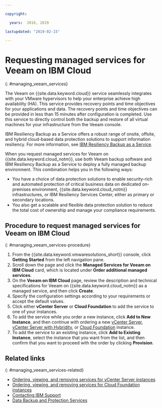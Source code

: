 ```yaml
---

copyright:

  years:  2016, 2019

lastupdated: "2019-02-15"

---
```


# Requesting managed services for Veeam on IBM Cloud
{: #managing_veeam_services}

The Veeam on {{site.data.keyword.cloud}} service seamlessly integrates with your VMware hypervisors to help your enterprise achieve high availability (HA). This service provides recovery points and time objectives for your applications and data. The recovery points and time objectives can be provided in less than 15 minutes after configuration is completed. Use this service to directly control both the backup and restore of all virtual machines for your infrastructure from the Veeam console.

IBM Resiliency Backup as a Service offers a robust range of onsite, offsite, and hybrid cloud-based data protection solutions to support information resiliency. For more information, see [IBM Resiliency Backup as a Service](https://www.ibm.com/us-en/marketplace/managed-backup-services).

When you request managed services for Veeam on {{site.data.keyword.cloud_notm}}, use both Veeam backup software and IBM Resiliency Backup as a Service to deploy a fully managed backup environment. This combination helps you in the following ways:
* You have a choice of data protection solutions to enable security-rich and automated protection of critical business data on dedicated on-premises environment, {{site.data.keyword.cloud_notm}} infrastructures, or IBM Resiliency Services Center, either as primary or secondary locations.
* You also get a scalable and flexible data protection solution to reduce the total cost of ownership and manage your compliance requirements.

## Procedure to request managed services for Veeam on IBM Cloud
{: #managing_veeam_services-procedure}

1. From the {{site.data.keyword.vmwaresolutions_short}} console, click **Getting Started** from the left navigation pane.
2. Scroll down the page and click the **Managed Services for Veeam on IBM Cloud** card, which is located under **Order additional managed services**.
3. On the **Veeam on IBM Cloud** page, review the description and technical specifications for Veeam on {{site.data.keyword.cloud_notm}} as a managed service, and then click **Create**.
4. Specify the configuration settings according to your requirements or accept the default values.
5. Click either **vCenter Server** or **Cloud Foundation** to add the service to one of your instances.
6. To add the service while you order a new instance, click **Add to New Instance**, and then continue with ordering a new [vCenter Server](/docs/services/vmwaresolutions/vcenter/vc_orderinginstance.html), [vCenter Server with Hybridity](/docs/services/vmwaresolutions/vcenter/vc_hybrid_orderinginstance.html), or [Cloud Foundation](/docs/services/vmwaresolutions/sddc/sd_orderinginstance.html) instance.
7. To add the service to an existing instance, click **Add to Existing Instance**, select the instance that you want from the list, and then confirm that you want to proceed with the order by clicking **Provision**.

## Related links
{: #managing_veeam_services-related}

* [Ordering, viewing, and removing services for vCenter Server instances](/docs/services/vmwaresolutions/vcenter/vc_addingremovingservices.html)
* [Ordering, viewing, and removing services for Cloud Foundation instances](/docs/services/vmwaresolutions/sddc/sd_addingremovingservices.html)
* [Contacting IBM Support](/docs/services/vmwaresolutions/vmonic/trbl_support.html)
* [Data Backup and Protection Services](https://www-935.ibm.com/services/business-continuity/backup-and-data-protection-services/)
